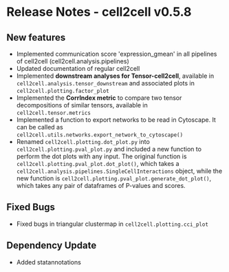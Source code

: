 # Release Notes - cell2cell v0.5.8

## New features
- Implemented communication score 'expression_gmean' in all pipelines of cell2cell (cell2cell.analysis.pipelines)
- Updated documentation of regular cell2cell
- Implemented **downstream analyses for Tensor-cell2cell**, available in ```cell2cell.analysis.tensor_downstream``` and
 associated plots in ```cell2cell.plotting.factor_plot```
- Implemented the **CorrIndex metric** to compare two tensor decompositions of similar tensors, available in
```cell2cell.tensor.metrics```
- Implemented a function to export networks to be read in Cytoscape. It can be called as
```cell2cell.utils.networks.export_network_to_cytoscape()```
- Renamed ```cell2cell.plotting.dot_plot.py``` into ```cell2cell.plotting.pval_plot.py``` and included a new function
to perform the dot plots with any input. The original function is ```cell2cell.plotting.pval_plot.dot_plot()```, which
takes a ```cell2cell.analysis.pipelines.SingleCellInteractions``` object, while the new function is
```cell2cell.plotting.pval_plot.generate_dot_plot()```, which takes any pair of dataframes of P-values and scores.

## Fixed Bugs
- Fixed bugs in triangular clustermap in ```cell2cell.plotting.cci_plot``` 

## Dependency Update
- Added statannotations